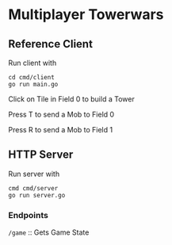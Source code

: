 # Multiplayer Towerwars


## Reference Client
Run client with
``` 
cd cmd/client
go run main.go
``` 

Click on Tile in Field 0 to build a Tower

Press T to send a Mob to Field 0

Press R to send a Mob to Field 1

## HTTP Server
Run server with

``` 
cmd cmd/server
go run server.go
``` 

### Endpoints

`/game` :: Gets Game State
